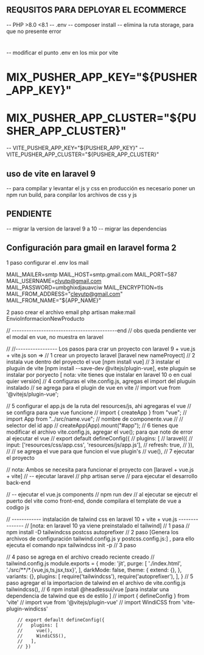 ## REQUSITOS PARA DEPLOYAR EL ECOMMERCE
-- PHP >8.0  <8.1
-- .env
-- composer install
-- elimina la ruta storage, para que no presente error 

#
-- modificar el punto .env en los mix por vite
# MIX_PUSHER_APP_KEY="${PUSHER_APP_KEY}"
# MIX_PUSHER_APP_CLUSTER="${PUSHER_APP_CLUSTER}"
-- VITE_PUSHER_APP_KEY="${PUSHER_APP_KEY}"
-- VITE_PUSHER_APP_CLUSTER="${PUSHER_APP_CLUSTER}"
## uso de vite en laravel 9
-- para compilar y levantar el js y css en producción es necesario poner un npm run build, para conpilar los archivos de css y js

## PENDIENTE
-- migrar la version de laravel 9 a 10 
-- migrar las dependencias

## Configuración para gmail en laravel forma 2

1 paso configurar el .env los mail

MAIL_MAILER=smtp
MAIL_HOST=smtp.gmail.com
MAIL_PORT=587
MAIL_USERNAME=clyutp@gmail.com
MAIL_PASSWORD=umbghixdjauavciw
MAIL_ENCRYPTION=tls
MAIL_FROM_ADDRESS="cleyutp@gmail.com"
MAIL_FROM_NAME="${APP_NAME}"


2 paso  crear el archivo email
php artisan make:mail EnvioInformacionNewProducto


<!--  -->



// -------------------------------------------end
// obs queda pendiente ver el modal en vue, no muestra en laravel 

// 
//----------------- Los pasos para crar un proyecto con laravel 9 + vue.js + vite.js son => 
// 1 crear un proyecto laravel [laravel new nameProyect]
// 2  instala vue dentro del proyecto el vue [npm install vue] 
// 3 instalar el pluguin de vite [npm install --save-dev @vitejs/plugin-vue], este pluguin se instalar por poryecto [ nota: vite tienes que instalar en laravel 10 o en cual quier versión]
// 4 configuras el vite.config.js, agregas el import del pluguin instalado 
        // se agrega para el plugin de  vue en vite 
        // import vue from '@vitejs/plugin-vue';

// 5 configurar el app.js de la ruta del resources/js, ahi agregaras el vue
        // se configra para que vue funcione 
        // import  { createApp } from "vue";
        // import App from "../src/name.vue"; // nombre de componente.vue
        // // selector del id app
        // createApp(App).mount("#app");
// 6 tienes que modificar el archivo vite.config.js, agregar el vue(); para que note  de error al ejecutar el vue
        // export default defineConfig({
        //         plugins: [
        //             laravel({
        //                 input: ['resources/css/app.css', 'resources/js/app.js'],
        //                 refresh: true,
        //             }),
        //             // se agrega el vue para que funcion el vue plugin's 
        //             vue(),
// 7 ejecutar el proyecto 

// nota: Ambos se necesita para funcionar el proyecto con [laravel + vue.js + vite]
// -- ejecutar laravel 
// php artisan serve  // para ejecutar el desarrollo back-end 

// -- ejecutar el vue.js components
// npm run dev   // al ejecutar se ejecutr el puerto del vite como front-end, donde compilara el template de vue a codigo js  



// ------------ instalación de talwind css en laravel 10 + vite + vue.js ---------------
// [nota: en laravel 10 ya viene preinstalado el tailwind]
// 1 pasa
// npm install -D tailwindcss postcss autoprefixer
// 2 paso [Genera los archivos de configuración tailwind.config.js y postcss.config.js:] , para ello ejecuta el comando npx tailwindcss init -p
// 3 paso 

// 4 paso se agrega  en el archivo creado reciente creado // tailwind.config.js
        module.exports = {
        mode: 'jit',
        purge: [
            './index.html',
            './src/**/*.{vue,js,ts,jsx,tsx}',
        ],
        darkMode: false,
        theme: {
            extend: {},
        },
        variants: {},
        plugins: [
            require('tailwindcss'),
            require('autoprefixer'),
        ],
        }
// 5 paso agregar el la importacion de talwind en el archivo de vite.config.js
        tailwindcss(),
// 6 npm install @headlessui/vue [para instalar una dependencia de talwind que es de estilo ]
        // import { defineConfig } from 'vite'
        // import vue from '@vitejs/plugin-vue'
        // import WindiCSS from 'vite-plugin-windicss'

        // export default defineConfig({
        //   plugins: [
        //     vue(),
        //     WindiCSS(),
        //   ],
        // })


